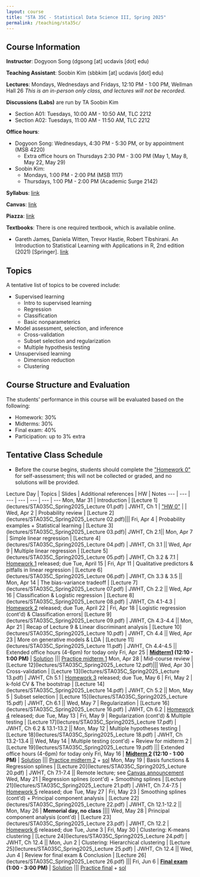 ```yaml
---
layout: course
title: "STA 35C - Statistical Data Science III, Spring 2025"
permalink: /teaching/sta35c/
---
```


## Course Information

**Instructor**: Dogyoon Song (dgsong [at] ucdavis [dot] edu)

**Teaching Assistant**: Soobin Kim (sbbkim [at] ucdavis [dot] edu)

**Lectures**: Mondays, Wednesdays and Fridays, 12:10 PM - 1:00 PM, Wellman Hall 26
*This is an in-person only class, and lectures will not be recorded.*

**Discussions (Labs)** are run by TA Soobin Kim 
* Section A01: Tuesdays, 10:00 AM - 10:50 AM, TLC 2212
* Section A02: Tuesdays, 11:00 AM - 11:50 AM, TLC 2212



**Office hours**:
* Dogyoon Song: Wednesdays, 4:30 PM - 5:30 PM, or by appointment (MSB 4220)
  * Extra office hours on Thursdays 2:30 PM - 3:00 PM (May 1, May 8, May 22, May 29)
* Soobin Kim: 
  * Mondays, 1:00 PM - 2:00 PM (MSB 1117)
  * Thursdays, 1:00 PM - 2:00 PM (Academic Surge 2142)


**Syllabus**: [link](files/STA035C_Spring2025_Syllabus.pdf)


**Canvas**: [link](https://canvas.ucdavis.edu/courses/975009)


**Piazza**: [link](https://piazza.com/ucdavis/spring2025/sta035csq2025/home)


**Textbooks**: 
There is one required textbook, which is available online.
* Gareth James, Daniela Witten, Trevor Hastie, Robert Tibshirani.  An Introduction to Statistical Learning
with Applications in R, 2nd edition (2021) [Springer].  [link](https://link.springer.com/book/10.1007/978-1-0716-1418-1)




## Topics
A tentative list of topics to be covered include:
* Supervised learning
  - Intro to supervised learning
  - Regression
  - Classification
  - Basic nonparameterics
* Model assessment, selection, and inference
  - Cross-validation
  - Subset selection and regularization
  - Multiple hypothesis testing
* Unsupervised learning
  - Dimension reduction
  - Clustering

## Course Structure and Evaluation
The students’ performance in this course will be evaluated based on the following:
* Homework: 30%
* Midterms: 30%
* Final exam: 40%
* Participation: up to 3% extra


## Tentative Class Schedule

* Before the course begins, students should complete the ["Homework 0"](homework/STA035C_Spring2025_Homework0.pdf) for self-assessment; this will not be collected or graded, and no solutions will be provided. 

Lecture Day | Topics | Slides | Additional references  | HW | Notes
--- | --- | --- | --- | --- | --- | --- 
Mon, Mar 31 | Introduction | [Lecture 1](lectures/STA035C_Spring2025_Lecture 01.pdf) | JWHT, Ch 1 | ["HW 0"](homework/STA035C_Spring2025_Homework0.pdf) | |
Wed, Apr 2 | Probability review | [Lecture 2](lectures/STA035C_Spring2025_Lecture 02.pdf)|||
Fri, Apr 4 | Probability examples + Statistical learning | [Lecture 3](lectures/STA035C_Spring2025_Lecture 03.pdf)| JWHT, Ch 2.1||
Mon, Apr 7 | Simple linear regression | [Lecture 4](lectures/STA035C_Spring2025_Lecture 04.pdf) | JWHT, Ch 3.1 ||
Wed, Apr 9 | Multiple linear regression | [Lecture 5](lectures/STA035C_Spring2025_Lecture 05.pdf) | JWHT, Ch 3.2 & 7.1 | [Homework 1](homework/STA035C_Spring2025_Homework1.pdf) released; due Tue, April 15 |
Fri, Apr 11 | Qualitative predictors & pitfalls in linear regression | [Lecture 6](lectures/STA035C_Spring2025_Lecture 06.pdf) | JWHT, Ch 3.3 & 3.5 ||
Mon, Apr 14 | The bias-variance tradeoff | [Lecture 7](lectures/STA035C_Spring2025_Lecture 07.pdf) | JWHT, Ch 2.2 ||
Wed, Apr 16 | Classification & Logistic regression | [Lecture 8](lectures/STA035C_Spring2025_Lecture 08.pdf) | JWHT, Ch 4.1-4.3 | [Homework 2](homework/STA035C_Spring2025_Homework2.pdf) released; due Tue, April 22 |
Fri, Apr 18 | Logistic regression (cont'd) & Classification errors| [Lecture 9](lectures/STA035C_Spring2025_Lecture 09.pdf) | JWHT, Ch 4.3-4.4 ||
Mon, Apr 21 | Recap of Lecture 9 & Linear discriminant analysis | [Lecture 10](lectures/STA035C_Spring2025_Lecture 10.pdf) | JWHT, Ch 4.4 ||
Wed, Apr 23 | More on generative models & LDA | [Lecture 11](lectures/STA035C_Spring2025_Lecture 11.pdf) |  JWHT, Ch 4.4-4.5 || Extended office hours (4-6pm) for today only
Fri, Apr 25 | **[Midterm1](exams/midterm/STA_035C_Spring2025_Midterm1.pdf) (12:10 - 1:00 PM)** | [Solution](exams/midterm/STA_035C_Spring2025_Midterm1_sol.pdf) ||| [Practice midterm 1](exams/practice/STA035C_Mock_midterm1.pdf)
Mon, Apr 28 | Mid-course review | [Lecture 12](lectures/STA035C_Spring2025_Lecture 12.pdf)|||
Wed, Apr 30 | Cross-validation | [Lecture 13](lectures/STA035C_Spring2025_Lecture 13.pdf) | JWHT, Ch 5.1 | [Homework 3](homework/STA035C_Spring2025_Homework3.pdf) released; due Tue, May 6 |
Fri, May 2 | k-fold CV & The bootstrap | [Lecture 14](lectures/STA035C_Spring2025_Lecture 14.pdf) | JWHT, Ch 5.2 ||
Mon, May 5 | Subset selection | [Lecture 15](lectures/STA035C_Spring2025_Lecture 15.pdf) | JWHT, Ch 6.1 ||
Wed, May 7 | Regularization | [Lecture 16](lectures/STA035C_Spring2025_Lecture 16.pdf) | JWHT, Ch 6.2 | [Homework 4](homework/STA035C_Spring2025_Homework4.pdf) released; due Tue, May 13 |
Fri, May 9 | Regularization (cont'd) & Multiple testing | [Lecture 17](lectures/STA035C_Spring2025_Lecture 17.pdf) | JWHT, Ch 6.2 & 13.1-13.2 ||
Mon, May 12 | Multiple hypotheses testing | [Lecture 18](lectures/STA035C_Spring2025_Lecture 18.pdf) | JWHT, Ch 13.2-13.4 ||
Wed, May 14 | Multiple testing (cont'd) + Review for midterm 2 | [Lecture 19](lectures/STA035C_Spring2025_Lecture 19.pdf) ||| Extended office hours (4-6pm) for today only
Fri, May 16 | **[Midterm 2](exams/midterm/STA_035C_Spring2025_Midterm2.pdf)  (12:10 - 1:00 PM)** | [Solution](exams/midterm/STA_035C_Spring2025_Midterm2_sol.pdf) ||| [Practice midterm 2](exams/practice/STA035C_Mock_midterm2.pdf) + [sol](exams/practice/STA035C_Mock_midterm2_sol.pdf)
Mon, May 19 | Basis functions & Regression splines | [Lecture 20](lectures/STA035C_Spring2025_Lecture 20.pdf) | JWHT, Ch 7.1-7.4 || Remote lecture; see [Canvas announcement](https://canvas.ucdavis.edu/courses/975009/discussion_topics/1495485)
Wed, May 21 | Regression splines (cont'd) + Smoothing splines | [Lecture 21](lectures/STA035C_Spring2025_Lecture 21.pdf) | JWHT, Ch 7.4-7.5 | [Homework 5](homework/STA035C_Spring2025_Homework5.pdf) released; due Tue, May 27 |
Fri, May 23 | Smoothing splines (cont'd) + Principal component analysis | [Lecture 22](lectures/STA035C_Spring2025_Lecture 22.pdf) | JWHT, Ch 12.1-12.2 ||
Mon, May 26 | **Memorial day, no class** ||||
Wed, May 28 | Principal component analysis (cont'd) | [Lecture 23](lectures/STA035C_Spring2025_Lecture 23.pdf) | JWHT, Ch 12.2 | [Homework 6](homework/STA035C_Spring2025_Homework6.pdf) released; due Tue, June 3 |
Fri, May 30 | Clustering: K-means clustering | [Lecture 24](lectures/STA035C_Spring2025_Lecture 24.pdf) | JWHT, Ch 12.4 ||
Mon, Jun 2 | Clustering: Hierarchical clustering | [Lecture 25](lectures/STA035C_Spring2025_Lecture 25.pdf) | JWHT, Ch 12.4 ||
Wed, Jun 4 | Review for final exam & Conclusion | [Lecture 26](lectures/STA035C_Spring2025_Lecture 26.pdf) |||
Fri, Jun 6 | **[Final exam](exams/final/STA_035C_Spring2025_Final.pdf) (1:00 - 3:00 PM)** | [Solution](exams/final/STA_035C_Spring2025_Final_sol.pdf) ||| [Practice final](exams/practice/STA035C_Practice_final.pdf) + [sol](exams/practice/STA035C_Practice_final_sol.pdf)